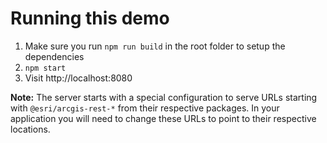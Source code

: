 # Running this demo

1. Make sure you run `npm run build` in the root folder to setup the dependencies
1. `npm start`
1. Visit http://localhost:8080

**Note:** The server starts with a special configuration to serve URLs starting with `@esri/arcgis-rest-*` from their respective packages. In your application you will need to change these URLs to point to their respective locations.
